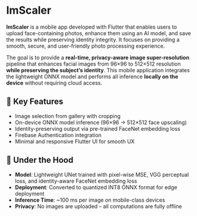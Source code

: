 # ImScaler

**ImScaler** is a mobile app developed with Flutter that enables users to upload face-containing photos, enhance them using an AI model, and save the results while preserving identity integrity. It focuses on providing a smooth, secure, and user-friendly photo processing experience.

The goal is to provide a **real-time, privacy-aware image super-resolution** pipeline that enhances facial images from 96×96 to 512×512 resolution **while preserving the subject’s identity**. This mobile application integrates the lightweight ONNX model and performs all inference **locally on the device** without requiring cloud access.

## 📱 Key Features

- Image selection from gallery with cropping
- On-device ONNX model inference (96×96 → 512×512 face upscaling)
- Identity-preserving output via pre-trained FaceNet embedding loss
- Firebase Authentication integration
- Minimal and responsive Flutter UI for smooth UX

## 🧠 Under the Hood

- **Model**: Lightweight UNet trained with pixel-wise MSE, VGG perceptual loss, and identity-aware FaceNet embedding loss
- **Deployment**: Converted to quantized INT8 ONNX format for edge deployment
- **Inference Time**: ~100 ms per image on mobile-class devices
- **Privacy**: No images are uploaded – all computations are fully offline
